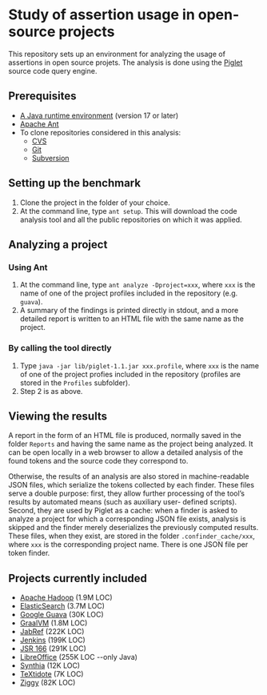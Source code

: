 Study of assertion usage in open-source projects
================================================

This repository sets up an environment for analyzing the usage of assertions
in open source projets. The analysis is done using the
[Piglet](https://github.com/liflab/piglet) source code query engine.

Prerequisites
-------------

- [A Java runtime environment](https://openjdk.org/) (version 17 or later)
- [Apache Ant](https://ant.apache.org/)
- To clone repositories considered in this analysis:
  - [CVS](https://www.nongnu.org/cvs/)
  - [Git](https://git-scm.org)
  - [Subversion](https://subversion.apache.org/)

Setting up the benchmark
------------------------

1. Clone the project in the folder of your choice.
2. At the command line, type `ant setup`. This will download the code analysis
   tool and all the public repositories on which it was applied.

Analyzing a project
------------------

### Using Ant

1. At the command line, type `ant analyze -Dproject=xxx`, where `xxx` is the
   name of one of the project profiles included in the repository (e.g.
   `guava`).
2. A summary of the findings is printed directly in stdout, and a more detailed
   report is written to an HTML file with the same name as the project.

### By calling the tool directly

1. Type `java -jar lib/piglet-1.1.jar xxx.profile`, where `xxx`
   is the name of one of the project profies included in the repository
   (profiles are stored in the `Profiles` subfolder).
2. Step 2 is as above.

Viewing the results
------------------

A report in the form of an HTML file is produced, normally saved in the
folder `Reports` and having the same name as the project being analyzed.
It can be open locally in a web browser to allow a detailed analysis of the found
tokens and the source code they correspond to.

Otherwise, the results of an analysis are also stored in machine-readable
JSON files, which serialize the tokens collected by each finder. These
files serve a double purpose: first, they allow further processing
of the tool’s results by automated means (such as auxiliary user-
defined scripts). Second, they are used by Piglet as a cache: when a
finder is asked to analyze a project for which a corresponding JSON
file exists, analysis is skipped and the finder merely deserializes
the previously computed results. These files, when they exist, are stored
in the folder `.confinder_cache/xxx`, where `xxx` is the corresponding
project name. There is one JSON file per token finder.

Projects currently included
-------------------------

- [Apache Hadoop](https://github.com/apache/hadoop) (1.9M LOC)
- [ElasticSearch](https://github.com/elastic/elasticsearch) (3.7M LOC)
- [Google Guava](https://github.com/google/guava) (30K LOC)
- [GraalVM](https://github.com/oracle/graal) (1.8M LOC)
- [JabRef](https://github.com/JabRef/jabref) (222K LOC)
- [Jenkins](https://github.com/jenkinsci/jenkins) (199K LOC)
- [JSR 166](https://gee.cs.oswego.edu/dl/concurrency-interest/index.html) (291K LOC)
- [LibreOffice](https://anongit.freedesktop.org/git/libreoffice/core.git) (255K LOC --only Java)
- [Synthia](https://github.com/liflab/synthia) (12K LOC)
- [TeXtidote](https://github.com/sylvainhalle/textidote) (7K LOC)
- [Ziggy](https://github.com/nasa/ziggy) (82K LOC)
